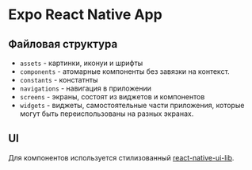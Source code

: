 # Expo React Native App

## Файловая структура

* `assets` - картинки, иконуи и шрифты
* `components` - атомарные компоненты без завязки на контекст.
* `constants` - констатнты
* `navigations` - навигация в приложении
* `screens` - экраны, состоят из виджетов и компонентов
* `widgets` - виджеты, самостоятельные части приложения, которые могут быть переиспользованы на разных экранах. 

 ## UI
 Для компонентов используется стилизованный [react-native-ui-lib](https://wix.github.io/react-native-ui-lib).